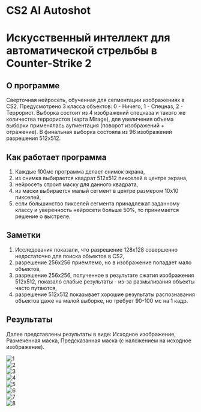 # CS2 AI Autoshot
# Искусственный интеллект для автоматической стрельбы в Counter-Strike 2

## О программе
Сверточная нейросеть, обученная для сегментации изображениях в CS2. Предусмотрено 3 класса объектов: 0 - Ничего, 1 - Спецназ, 2 - Террорист. Выборка состоит из 4 изображений спецназа и такого же количества террористов (карта Mirage), для увеличения объема выборки применялась аугментация (поворот изображений + отражение). В финальная выборка состояла из 96 изображений разрешения 512x512.

## Как работает программа
1. Каждые 100мс программа делает снимок экрана,
2. из снимка выбирается квадрат 512x512 пикселей в центре экрана,
3. нейросеть строит маску для данного квадрата,
4. из маски выбирается малый сегмент в центре размером 10x10 пикселей,
5. если большинство пикселей сегмента принадлежат заданному классу и уверенность нейросети больше 50%, то принимается решение о выстреле.

## Заметки
1. Исследования показали, что разрешение 128x128 совершенно недостаточно для поиска объектов в CS2, 
2. разрешение 256x256 приемлемо, но в изображение попадает мало объектов,
3. разрешение 256x256, полученное в результате сжатия изображения 512x512, показало слабые результаты - из-за размыливания объекты часто путаются,
4. разрешение 512x512 показывает хорошие результаты распознавания объектов даже на малой выборке, но требует 90-100 мс на 1 кадр.

## Результаты

Далее представлены результаты в виде: Исходное изображение, Размеченная маска, Предсказанная маска (с наложением на исходное изображение).

![1](https://github.com/DaniilKlyukin/CS2_AI_Autoshot/assets/32903150/4dcc63d9-dddf-422e-9fb6-d28a6e65fcf8) </br>
![2](https://github.com/DaniilKlyukin/CS2_AI_Autoshot/assets/32903150/26d9b548-fbd9-4af7-82e2-bd14bbf35be0) </br>
![3](https://github.com/DaniilKlyukin/CS2_AI_Autoshot/assets/32903150/52c593bb-baef-45bd-a628-5ece87afde41) </br>
![4](https://github.com/DaniilKlyukin/CS2_AI_Autoshot/assets/32903150/21019803-ab27-44b5-b0a4-672b3fc03aac) </br>
![5](https://github.com/DaniilKlyukin/CS2_AI_Autoshot/assets/32903150/5310228e-35cf-479d-a078-da1129351d4b) </br>
![6](https://github.com/DaniilKlyukin/CS2_AI_Autoshot/assets/32903150/fc3ff9ec-ede2-444e-b688-dbe41a8e6782) </br>
![7](https://github.com/DaniilKlyukin/CS2_AI_Autoshot/assets/32903150/865aede4-4677-4542-bad1-2944e17a858f) </br>
![8](https://github.com/DaniilKlyukin/CS2_AI_Autoshot/assets/32903150/9cec139b-438f-4b74-80ca-1766be3c1f75) </br>
